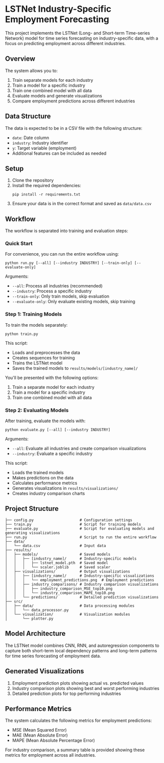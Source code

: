 # LSTNet Industry-Specific Employment Forecasting

This project implements the LSTNet (Long- and Short-term Time-series Network) model for time series forecasting on industry-specific data, with a focus on predicting employment across different industries.

## Overview

The system allows you to:
1. Train separate models for each industry
2. Train a model for a specific industry
3. Train one combined model with all data
4. Evaluate models and generate visualizations
5. Compare employment predictions across different industries

## Data Structure

The data is expected to be in a CSV file with the following structure:
- `date`: Date column
- `industry`: Industry identifier
- `y`: Target variable (employment)
- Additional features can be included as needed

## Setup

1. Clone the repository
2. Install the required dependencies:
   ```
   pip install -r requirements.txt
   ```
3. Ensure your data is in the correct format and saved as `data/data.csv`

## Workflow

The workflow is separated into training and evaluation steps:

### Quick Start

For convenience, you can run the entire workflow using:

```
python run.py [--all] [--industry INDUSTRY] [--train-only] [--evaluate-only]
```

Arguments:
- `--all`: Process all industries (recommended)
- `--industry`: Process a specific industry
- `--train-only`: Only train models, skip evaluation
- `--evaluate-only`: Only evaluate existing models, skip training

### Step 1: Training Models

To train the models separately:

```
python train.py
```

This script:
- Loads and preprocesses the data
- Creates sequences for training
- Trains the LSTNet model
- Saves the trained models to `results/models/[industry_name]/`

You'll be presented with the following options:
1. Train a separate model for each industry
2. Train a model for a specific industry
3. Train one combined model with all data

### Step 2: Evaluating Models

After training, evaluate the models with:

```
python evaluate.py [--all] [--industry INDUSTRY]
```

Arguments:
- `--all`: Evaluate all industries and create comparison visualizations
- `--industry`: Evaluate a specific industry

This script:
- Loads the trained models
- Makes predictions on the data
- Calculates performance metrics
- Generates visualizations in `results/visualizations/`
- Creates industry comparison charts

## Project Structure

```
├── config.py                     # Configuration settings
├── train.py                      # Script for training models
├── evaluate.py                   # Script for evaluating models and generating visualizations
├── run.py                        # Script to run the entire workflow
├── data/
│   └── data.csv                  # Input data
├── results/
│   ├── models/                   # Saved models
│   │   ├── [industry_name]/      # Industry-specific models
│   │   │   ├── lstnet_model.pth  # Saved model
│   │   │   └── scaler.joblib     # Saved scaler
│   ├── visualizations/           # Output visualizations
│   │   ├── [industry_name]/      # Industry-specific visualizations
│   │   │   └── employment_predictions.png  # Employment predictions
│   │   ├── industry_comparisons/ # Industry comparison visualizations
│   │   │   ├── industry_comparison_MSE_top10.png
│   │   │   └── industry_comparison_MAPE_top10.png
│   │   └── predictions/          # Detailed prediction visualizations
├── src/
│   ├── data/                     # Data processing modules
│   │   └── data_processor.py
│   └── visualization/            # Visualization modules
│       └── plotter.py
```

## Model Architecture

The LSTNet model combines CNN, RNN, and autoregression components to capture both short-term local dependency patterns and long-term patterns for time series forecasting of employment data.

## Generated Visualizations

1. Employment prediction plots showing actual vs. predicted values
2. Industry comparison plots showing best and worst performing industries
3. Detailed prediction plots for top performing industries

## Performance Metrics

The system calculates the following metrics for employment predictions:
- MSE (Mean Squared Error)
- MAE (Mean Absolute Error)
- MAPE (Mean Absolute Percentage Error)

For industry comparison, a summary table is provided showing these metrics for employment across all industries.